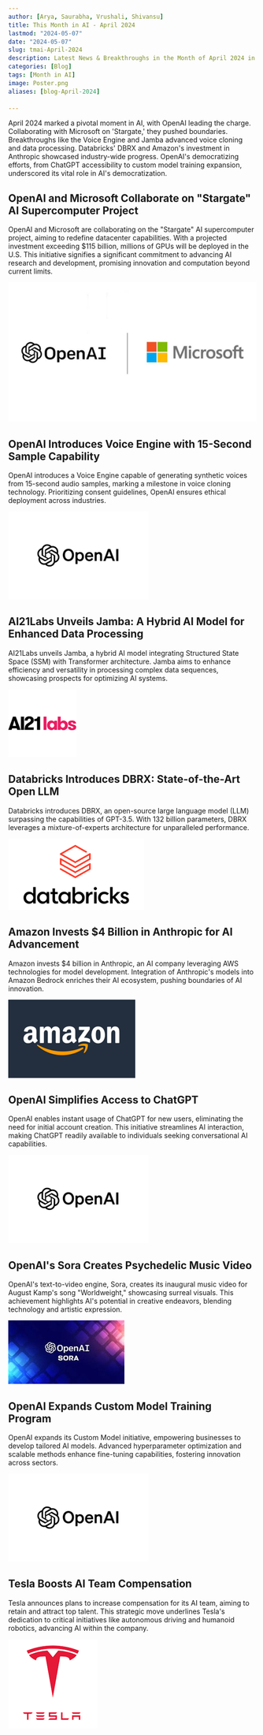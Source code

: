 ```yaml
---
author: [Arya, Saurabha, Vrushali, Shivansu]
title: This Month in AI - April 2024
lastmod: "2024-05-07"
date: "2024-05-07"
slug: tmai-April-2024
description: Latest News & Breakthroughs in the Month of April 2024 in AI.
categories: [Blog]
tags: [Month in AI]
image: Poster.png
aliases: [blog-April-2024]

---
```


April 2024 marked a pivotal moment in AI, with OpenAI leading the charge. Collaborating with Microsoft on 'Stargate,' they pushed boundaries. Breakthroughs like the Voice Engine and Jamba advanced voice cloning and data processing. Databricks' DBRX and Amazon's investment in Anthropic showcased industry-wide progress. OpenAI's democratizing efforts, from ChatGPT accessibility to custom model training expansion, underscored its vital role in AI's democratization.

## OpenAI and Microsoft Collaborate on "Stargate" AI Supercomputer Project
OpenAI and Microsoft are collaborating on the "Stargate" AI supercomputer project, aiming to redefine datacenter capabilities. With a projected investment exceeding $115 billion, millions of GPUs will be deployed in the U.S. This initiative signifies a significant commitment to advancing AI research and development, promising innovation and computation beyond current limits.

![](stargate.png)

## OpenAI Introduces Voice Engine with 15-Second Sample Capability
OpenAI introduces a Voice Engine capable of generating synthetic voices from 15-second audio samples, marking a milestone in voice cloning technology. Prioritizing consent guidelines, OpenAI ensures ethical deployment across industries.

![](open_ai.png)


## AI21Labs Unveils Jamba: A Hybrid AI Model for Enhanced Data Processing
AI21Labs unveils Jamba, a hybrid AI model integrating Structured State Space (SSM) with Transformer architecture. Jamba aims to enhance efficiency and versatility in processing complex data sequences, showcasing prospects for optimizing AI systems.

![](ai21.png)

## Databricks Introduces DBRX: State-of-the-Art Open LLM
Databricks introduces DBRX, an open-source large language model (LLM) surpassing the capabilities of GPT-3.5. With 132 billion parameters, DBRX leverages a mixture-of-experts architecture for unparalleled performance.

![](databricks.png)


## Amazon Invests $4 Billion in Anthropic for AI Advancement
Amazon invests $4 billion in Anthropic, an AI company leveraging AWS technologies for model development. Integration of Anthropic's models into Amazon Bedrock enriches their AI ecosystem, pushing boundaries of AI innovation.

![](amazon.png)

## OpenAI Simplifies Access to ChatGPT
OpenAI enables instant usage of ChatGPT for new users, eliminating the need for initial account creation. This initiative streamlines AI interaction, making ChatGPT readily available to individuals seeking conversational AI capabilities.

![](open_ai.png)


## OpenAI's Sora Creates Psychedelic Music Video
OpenAI's text-to-video engine, Sora, creates its inaugural music video for August Kamp's song "Worldweight," showcasing surreal visuals. This achievement highlights AI's potential in creative endeavors, blending technology and artistic expression.

![](ai_sora.jpg)


## OpenAI Expands Custom Model Training Program
OpenAI expands its Custom Model initiative, empowering businesses to develop tailored AI models. Advanced hyperparameter optimization and scalable methods enhance fine-tuning capabilities, fostering innovation across sectors.

![](open_ai.png)


## Tesla Boosts AI Team Compensation
Tesla announces plans to increase compensation for its AI team, aiming to retain and attract top talent. This strategic move underlines Tesla's dedication to critical initiatives like autonomous driving and humanoid robotics, advancing AI within the company.

![](tesla.png)


[^1]:[Stargate]( https://www.tomshardware.com/tech-industry/artificial-intelligence/openai-and-microsoft-reportedly-planning-dollar100-billion-datacenter-project-for-an-ai-supercomputer)

[^2]:[Open ai voice generation ai model](https://www.theverge.com/2024/3/29/24115701/openai-voice-generation-ai-model)

[^3]:[AI21 labs](https://www.ai21.com/jamba)

[^4]:[atabricks](https://www.databricks.com/blog/introducing-dbrx-new-state-art-open-llm)

[^5]:[Amazon Anthropic ai investment](https://www.aboutamazon.com/news/company-news/amazon-anthropic-ai-investment)

[^6]:[Chat GPT](https://openai.com/blog/start-using-chatgpt-instantly)

[^7]:[open ai sora](https://www.techradar.com/computing/artificial-intelligence/openais-sora-just-made-its-first-music-video-and-its-like-a-psychedelic-trip)

[^8]:[open ai custom training model](https://techcrunch.com/2024/04/04/openai-expands-its-custom-model-training-program/)

[^9]:[Tesla Increase in ai team compensation](https://www.teslarati.com/tesla-increasing-ai-team-compensation-elon-musk/)
